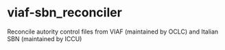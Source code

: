 viaf-sbn_reconciler
===================

Reconcile autority control files from VIAF (maintained  by OCLC) and Italian SBN (maintained  by ICCU) 

